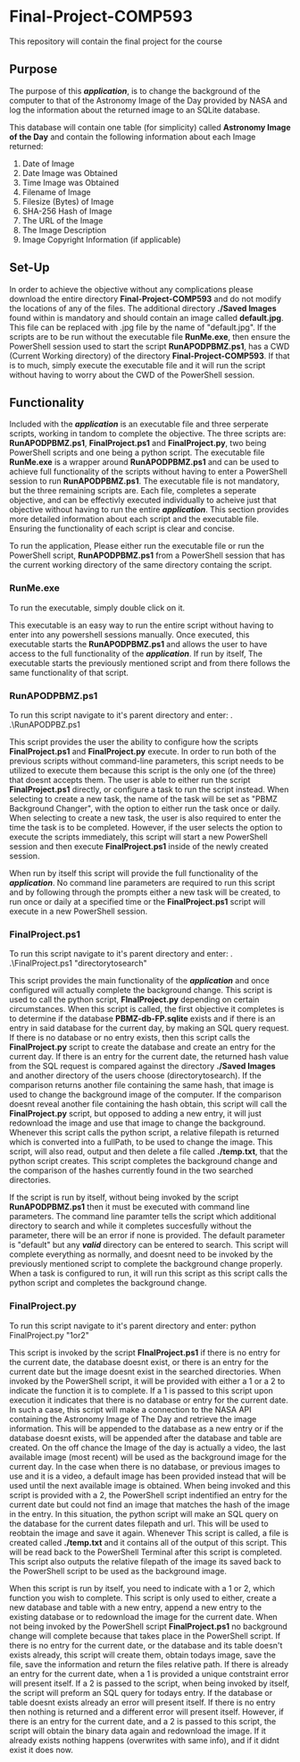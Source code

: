 # Final-Project-COMP593
This repository will contain the final project for the course 

## Purpose
The purpose of this ***application***, is to change the background of the computer to that of the Astronomy Image of the Day provided by NASA and log the information about the returned image to an SQLite database. 

This database will contain one table (for simplicity) called **Astronomy Image of the Day** and contain the following information about each Image returned: 
1. Date of Image
2. Date Image was Obtained
3. Time Image was Obtained 
4. Filename of Image
5. Filesize (Bytes) of Image
6. SHA-256 Hash of Image
7. The URL of the Image
8. The Image Description
9. Image Copyright Information (if applicable)

## Set-Up
In order to achieve the objective without any complications please download the entire directory **Final-Project-COMP593** and do not modify the locations of any of the files. The additional directory **./Saved Images** found within is mandatory and should contain an image called **default.jpg**. This file can be replaced with .jpg file by the name of "default.jpg". If the scripts are to be run without the executable file **RunMe.exe**, then ensure the PowerShell session used to start the script **RunAPODPBMZ.ps1**, has a CWD (Current Working directory) of the directory **Final-Project-COMP593**. If that is to much, simply execute the executable file and it will run the script without having to worry about the CWD of the PowerShell session. 

## Functionality
Included with the ***application*** is an executable file and three serperate scripts, working in tandom to complete the objective. The three scripts are: **RunAPODPBMZ.ps1**, **FinalProject.ps1** and **FinalProject.py**, two being PowerShell scripts and one being a python script. The executable file **RunMe.exe** is a wrapper around **RunAPODPBMZ.ps1** and can be used to achieve full functionality of the scripts without having to enter a PowerShell session to run **RunAPODPBMZ.ps1**. The executable file is not mandatory, but the three remaining scripts are. Each file, completes a seperate objective, and can be effectivly executed individually to acheive just that objective without having to run the entire ***application***. This section provides more detailed information about each script and the executable file. Ensuring the functionality of each script is clear and concise. 

To run the application, Please either run the executable file or run the PowerShell script, **RunAPODPBMZ.ps1** from a PowerShell session that has the current working directory of the same directory containg the script. 

### RunMe.exe
To run the executable, simply double click on it.

This executable is an easy way to run the entire script without having to enter into any powershell sessions manually. Once executed, this executable starts the **RunAPODPBMZ.ps1** and allows the user to have access to the full functionality of the ***application***. If run by itself, The executable starts the previously mentioned script and from there follows the same functionality of that script. 


### RunAPODPBMZ.ps1
To run this script navigate to it's parent directory and enter: . .\RunAPODPBZ.ps1

This script provides the user the ability to configure how the scripts **FinalProject.ps1** and **FinalProject.py** execute. In order to run both of the previous scripts without command-line parameters, this script needs to be utilized to execute them because this script is the only one (of the three) that doesnt accepts them. The user is able to either run the script **FinalProject.ps1** directly, or configure a task to run the script instead. When selecting to create a new task, the name of the task will be set as "PBMZ Background Changer", with the option to either run the task once or daily. When selecting to create a new task, the user is also required to enter the time the task is to be completed. However, if the user selects the option to execute the scripts immediately, this script will start a new PowerShell session and then execute **FinalProject.ps1** inside of the newly created session. 

When run by itself this script will provide the full functionality of the ***application***. No command line parameters are required to run this script and by following through the prompts either a new task will be created, to run once or daily at a specified time or the **FinalProject.ps1** script will execute in a new PowerShell session. 

### FinalProject.ps1
To run this script navigate to it's parent directory and enter: . .\FinalProject.ps1 "directorytosearch"

This script provides the main functionality of the ***application*** and once configured will actually complete the background change. This script is used to call the python script, **FInalProject.py** depending on certain circumstances. When this script is called, the first objective it completes is to determine if the database **PBMZ-db-FP.sqlite** exists and if there is an entry in said database for the current day, by making an SQL query request. If there is no database or no entry exists, then this script calls the **FinalProject.py** script to create the database and create an entry for the current day. If there is an entry for the current date, the returned hash value from the SQL request is compared against the directory **./Saved Images** and another directory of the users choose (directorytosearch). If the comparison returns another file containing the same hash, that image is used to change the background image of the computer. If the comparison doesnt reveal another file containing the hash obtain, this script will call the **FinalProject.py** script, but opposed to adding a new entry, it will just redownload the image and use that image to change the background. Whenever this script calls the python script, a relative filepath is returned which is converted into a fullPath, to be used to change the image. This script, will also read, output and then delete a file called **./temp.txt**, that the python script creates. This script completes the background change and the comparison of the hashes currently found in the two searched directories. 

If the script is run by itself, without being invoked by the script **RunAPODPBMZ.ps1** then it must be executed with command line parameters. The command line paramter tells the script which additional directory to search and while it completes succesfully without the parameter, there will be an error if none is provided. The default parameter is "default" but any ***valid*** directory can be entered to search. This script will complete everything as normally, and doesnt need to be invoked by the previously mentioned script to complete the background change properly. When a task is configured to run, it will run this script as this script calls the python script and completes the background change.

### FinalProject.py
To run this script navigate to it's parent directory and enter: python FinalProject.py "1or2"

This script is invoked by the script **FInalProject.ps1** if there is no entry for the current date, the database doesnt exist, or there is an entry for the current date but the image doesnt exist in the searched directories. When invoked by the PowerShell script, it will be provided with either a 1 or a 2 to indicate the function it is to complete. If a 1 is passed to this script upon execution it indicates that there is no database or entry for the current date. In such a case, this script will make a connection to the NASA API containing the Astronomy Image of The Day and retrieve the image information. This will be appended to the database as a new entry or if the database doesnt exists, will be appended after the database and table are created. On the off chance the Image of the day is actually a video, the last available image (most recent) will be used as the background image for the current day. In the case when there is no database, or previous images to use and it is a video, a default image has been provided instead that will be used until the next available image is obtained. When being invoked and this script is provided with a 2, the PowerShell script indentified an entry for the current date but could not find an image that matches the hash of the image in the entry. In this situation, the python script will make an SQL query on the database for the current dates filepath and url. This will be used to reobtain the image and save it again. Whenever This script is called, a file is created called **./temp.txt** and it contains all of the output of this script. This will be read back to the PowerShell Terminal after this script is completed. This script also outputs the relative filepath of the image its saved back to the PowerShell script to be used as the background image. 

When this script is run by itself, you need to indicate with a 1 or 2, which function you wish to complete. This script is only used to either, create a new database and table with a new entry, append a new entry to the existing database or to redownload the image for the current date. When not being invoked by the PowerShell script **FinalProject.ps1** no background change will complete because that takes place in the PowerShell script. If there is no entry for the current date, or the database and its table doesn't exists already, this script will create them, obtain todays image, save the file, save the information and return the files relative path. If there is already an entry for the current date, when a 1 is provided a unique contstraint error will present itself. If a 2 is passed to the script, when being invoked by itself, the script will preform an SQL query for todays entry. If the database or table doesnt exists already an error will present itself. If there is no entry then nothing is returned and a different error will present itself. However, if there is an entry for the current date, and a 2 is passed to this script, the script will obtain the binary data again and redownload the image. If it already exists nothing happens (overwrites with same info), and if it didnt exist it does now.  